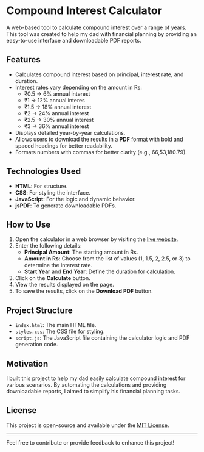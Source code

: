 # Compound Interest Calculator

A web-based tool to calculate compound interest over a range of years. This tool was created to help my dad with financial planning by providing an easy-to-use interface and downloadable PDF reports.

## Features

- Calculates compound interest based on principal, interest rate, and duration.
- Interest rates vary depending on the amount in Rs:
  - ₹0.5 → 6% annual interest
  - ₹1 → 12% annual interes
  - ₹1.5 → 18% annual interest
  - ₹2 → 24% annual interest
  - ₹2.5 → 30% annual interest
  - ₹3 → 36% annual interest
- Displays detailed year-by-year calculations.
- Allows users to download the results in a **PDF** format with bold and spaced headings for better readability.
- Formats numbers with commas for better clarity (e.g., 66,53,180.79).

## Technologies Used

- **HTML**: For structure.
- **CSS**: For styling the interface.
- **JavaScript**: For the logic and dynamic behavior.
- **jsPDF**: To generate downloadable PDFs.

## How to Use

1. Open the calculator in a web browser by visiting the [live website](https://bhanu374.github.io/Interest/). 
2. Enter the following details:
   - **Principal Amount**: The starting amount in Rs.
   - **Amount in Rs**: Choose from the list of values (1, 1.5, 2, 2.5, or 3) to determine the interest rate.
   - **Start Year** and **End Year**: Define the duration for calculation.
3. Click on the **Calculate** button.
4. View the results displayed on the page.
5. To save the results, click on the **Download PDF** button.

## Project Structure

- `index.html`: The main HTML file.
- `styles.css`: The CSS file for styling.
- `script.js`: The JavaScript file containing the calculator logic and PDF generation code.


## Motivation

I built this project to help my dad easily calculate compound interest for various scenarios. By automating the calculations and providing downloadable reports, I aimed to simplify his financial planning tasks.

## License

This project is open-source and available under the [MIT License](LICENSE).

---

Feel free to contribute or provide feedback to enhance this project!
